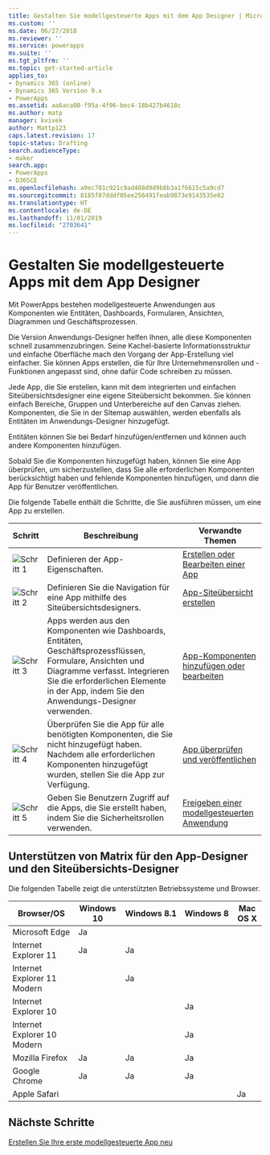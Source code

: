 ```yaml
---
title: Gestalten Sie modellgesteuerte Apps mit dem App Designer | MicrosoftDocs
ms.custom: ''
ms.date: 06/27/2018
ms.reviewer: ''
ms.service: powerapps
ms.suite: ''
ms.tgt_pltfrm: ''
ms.topic: get-started-article
applies_to:
- Dynamics 365 (online)
- Dynamics 365 Version 9.x
- PowerApps
ms.assetid: aa6aca00-f95a-4f06-bec4-18b427b4618c
ms.author: matp
manager: kvivek
author: Mattp123
caps.latest.revision: 17
topic-status: Drafting
search.audienceType:
- maker
search.app:
- PowerApps
- D365CE
ms.openlocfilehash: a9ec701c921c9ad488d9d9b8b3a1f6615c5a9cd7
ms.sourcegitcommit: 8185f87dddf05ee256491feab9873e9143535e02
ms.translationtype: HT
ms.contentlocale: de-DE
ms.lasthandoff: 11/01/2019
ms.locfileid: "2703641"
---
```

# <a name="design-model-driven-apps-by-using-the-app-designer"></a>Gestalten Sie modellgesteuerte Apps mit dem App Designer

Mit PowerApps bestehen modellgesteuerte Anwendungen aus Komponenten wie Entitäten, Dashboards, Formularen, Ansichten, Diagrammen und Geschäftsprozessen.  
  
 Die Version Anwendungs-Designer helfen Ihnen, alle diese Komponenten schnell zusammenzubringen. Seine Kachel-basierte Informationsstruktur und einfache Oberfläche mach den Vorgang der App-Erstellung viel einfacher. Sie können Apps erstellen, die für Ihre Unternehmensrollen und -Funktionen angepasst sind, ohne dafür Code schreiben zu müssen.  
  
 Jede App, die Sie erstellen, kann mit dem integrierten und einfachen Siteübersichtsdesigner eine eigene Siteübersicht bekommen.  Sie können einfach Bereiche, Gruppen und Unterbereiche auf den Canvas ziehen. Komponenten, die Sie in der Sitemap auswählen, werden ebenfalls als Entitäten im Anwendungs-Designer hinzugefügt.  
  
 Entitäten können Sie bei Bedarf hinzufügen/entfernen und können auch andere Komponenten hinzufügen.  
  
 Sobald Sie die Komponenten hinzugefügt haben, können Sie eine App überprüfen, um sicherzustellen, dass Sie alle erforderlichen Komponenten berücksichtigt haben und fehlende Komponenten hinzufügen, und dann die App für Benutzer veröffentlichen.  
  
 Die folgende Tabelle enthält die Schritte, die Sie ausführen müssen, um eine App zu erstellen.  
  
|Schritt|Beschreibung|Verwandte Themen|  
|----------|-----------------|--------------------|  
|![Schritt 1](media/walkthrough-green-1.png "Step 1")|Definieren der App-Eigenschaften.|[Erstellen oder Bearbeiten einer App](create-edit-app.md)|  
|![Schritt 2](media/walkthrough-green-2.png "Step 2")|Definieren Sie die Navigation für eine App mithilfe des Siteübersichtsdesigners.|[App-Siteübersicht erstellen](create-site-map-app.md)|  
|![Schritt 3](media/walkthrough-green-3.png "Step 3")|Apps werden aus den Komponenten wie Dashboards, Entitäten, Geschäftsprozessflüssen, Formulare, Ansichten und Diagramme verfasst. Integrieren Sie die erforderlichen Elemente in der App, indem Sie den Anwendungs-Designer verwenden.|[App-Komponenten hinzufügen oder bearbeiten](add-edit-app-components.md)|  
|![Schritt 4](media/walkthrough-green-4.png "Step 4")|Überprüfen Sie die App für alle benötigten Komponenten, die Sie nicht hinzugefügt haben. Nachdem alle erforderlichen Komponenten hinzugefügt wurden, stellen Sie die App zur Verfügung. |[App überprüfen und veröffentlichen](validate-app.md)|  
|![Schritt 5](media/walkthrough-green-5.png "Step 5")|Geben Sie Benutzern Zugriff auf die Apps, die Sie erstellt haben, indem Sie die Sicherheitsrollen verwenden.|[Freigeben einer modellgesteuerten Anwendung](https://docs.microsoft.com/powerapps/maker/model-driven-apps/share-model-driven-app)|  
  
## <a name="support-matrix-for-the-app-designer-and-site-map-designer"></a>Unterstützen von Matrix für den App-Designer und den Siteübersichts-Designer  
 Die folgenden Tabelle zeigt die unterstützten Betriebssysteme und Browser.  
  
|Browser/OS|Windows 10|Windows 8.1|Windows 8|Mac OS X|  
|-----------------|----------------|-----------------|---------------|--------------|  
| Microsoft Edge |Ja||||  
| Internet Explorer 11 |Ja|Ja|||  
| Internet Explorer 11 Modern ||Ja|||  
| Internet Explorer 10 |||Ja||  
| Internet Explorer 10 Modern |||Ja||  
| Mozilla Firefox |Ja|Ja|Ja||  
| Google Chrome |Ja|Ja|Ja||  
| Apple Safari ||||Ja|  
  
## <a name="next-steps"></a>Nächste Schritte  
 [Erstellen Sie Ihre erste modellgesteuerte App neu](https://docs.microsoft.com/powerapps/maker/model-driven-apps/build-first-model-driven-app)


